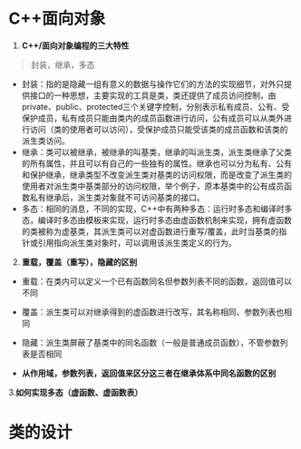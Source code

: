 # **C++面向对象**
1. **C++/面向对象编程的三大特性**
> 封装，继承，多态
* 封装：指的是隐藏一组有意义的数据与操作它们的方法的实现细节，对外只提供接口的一种思想，主要实现的工具是类，类还提供了成员访问控制，由private、public、protected三个关键字控制，分别表示私有成员、公有、受保护成员，私有成员只能由类内的成员函数进行访问，公有成员可以从类外进行访问（类的使用者可以访问），受保护成员只能受该类的成员函数和该类的派生类访问。
* 继承：类可以被继承，被继承的叫基类，继承的叫派生类，派生类继承了父类的所有属性，并且可以有自己的一些独有的属性。继承也可以分为私有、公有和保护继承，继承类型不改变派生类对基类的访问权限，而是改变了派生类的使用者对派生类中基类部分的访问权限，举个例子，原本基类中的公有成员函数私有继承后，派生类对象就不可访问基类的接口。
* 多态：相同的消息，不同的实现，C++中有两种多态：运行时多态和编译时多态，编译时多态由模板来实现，运行时多态由虚函数机制来实现，拥有虚函数的类被称为虚基类，其派生类可以对虚函数进行重写/覆盖，此时当基类的指针或引用指向派生类对象时，可以调用该派生类定义的行为。

2. **重载，覆盖（重写），隐藏的区别**
* 重载：在类内可以定义一个已有函数同名但参数列表不同的函数，返回值可以不同
* 覆盖：派生类可以对继承得到的虚函数进行改写，其名称相同、参数列表也相同
* 隐藏：派生类屏蔽了基类中的同名函数（一般是普通成员函数），不管参数列表是否相同

* **从作用域，参数列表，返回值来区分这三者在继承体系中同名函数的区别**

3.**如何实现多态（虚函数、虚函数表）**
# **类的设计**
